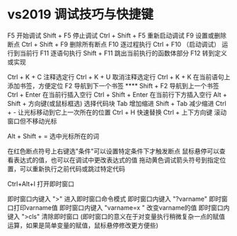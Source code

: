 # vs2019 调试技巧与快捷键

F5    开始调试
Shift + F5     停止调试
Ctrl + Shift + F5     重新启动调试
F9    设置或删除断点
Ctrl + Shift + F9    删除所有断点
F10    逐过程执行
Ctrl + F10 （启动调试）  运行到当前行
F11    逐语句执行
Shift + F11    跳出当前执行的函数体部分
F12    转到定义或实现

Ctrl + K + C    注释选定行
Ctrl + K + U    取消注释选定行
Ctrl + K + K    在当前语句上添加书签，方便定位
F2   导航到下一个书签 ****
Shift + F2    导航到上一个书签
Ctrl + Enter    在当前行插入空行
Ctrl + Shift + Enter    在当前行下方插入空行
Alt + Shift + 方向键(或鼠标框选)    选择代码块
Tab   增加缩进
Shift + Tab    减少缩进
Ctrl + -    让光标移动到它上一次所在的位置
Ctrl + H    快速替换
Ctrl +   上下方向键  滚动窗口但不移动光标

Alt + Shift + =   选中光标所在的词

在红色断点符号上右键选"条件"可以设置特定条件下才触发断点
鼠标悬停可以查看表达式的值，也可以在调试中更改表达式的值
拖动黄色调试箭头符号到指定位置，可以重新执行之前代码或跳过特定代码

Ctrl+Alt+I     打开即时窗口

即时窗口内键入 ">"      进入即时窗口命令模式
即时窗口内键入 "?varname"     即时窗口打印varname值
即时窗口内键入 "varname=x "     改变varname的值
即时窗口内键入 ">cls"     清除即时窗口
(即时窗口的意义在于对变量执行稍微复杂一点的赋值运算，如果是简单变量的赋值，鼠标悬停修改更方便些)